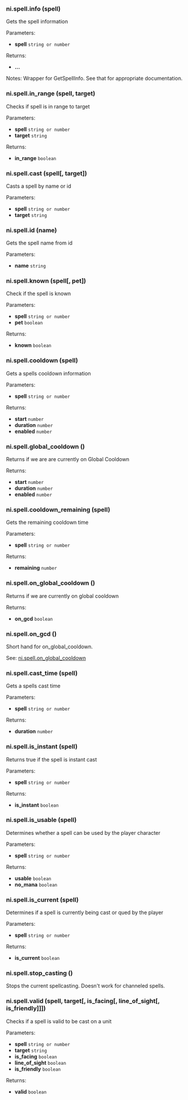 ### ni.spell.info (spell)

Gets the spell information

Parameters:
- **spell** `string or number`

Returns:
- **...**

Notes:
Wrapper for GetSpellInfo.  See that for appropriate documentation.

### ni.spell.in_range (spell, target)

Checks if spell is in range to target

Parameters:
- **spell** `string or number`
- **target** `string`

Returns:
- **in_range** `boolean`

### ni.spell.cast (spell[, target])

Casts a spell by name or id

Parameters:
- **spell** `string or number`
- **target** `string`

### ni.spell.id (name)

Gets the spell name from id

Parameters:
- **name** `string`

### ni.spell.known (spell[, pet])

Check if the spell is known

Parameters:
- **spell** `string or number`
- **pet** `boolean`

Returns:
- **known** `boolean`

### ni.spell.cooldown (spell)

Gets a spells cooldown information

Parameters:
- **spell** `string or number`

Returns:
- **start** `number`
- **duration** `number`
- **enabled** `number`

### ni.spell.global_cooldown ()

Returns if we are are currently on Global Cooldown

Returns:
- **start** `number`
- **duration** `number`
- **enabled** `number`

### ni.spell.cooldown_remaining (spell)

Gets the remaining cooldown time

Parameters:
- **spell** `string or number`

Returns:
- **remaining** `number`

### ni.spell.on_global_cooldown ()

Returns if we are currently on global cooldown

Returns:
- **on_gcd** `boolean`

### ni.spell.on_gcd ()

Short hand for on_global_cooldown.

See: [ni.spell.on_global_cooldown](#ni.spell.on_global_cooldown ())

### ni.spell.cast_time (spell)

Gets a spells cast time

Parameters:
- **spell** `string or number`

Returns:
- **duration** `number`

### ni.spell.is_instant (spell)

Returns true if the spell is instant cast

Parameters:
- **spell** `string or number`

Returns:
- **is_instant** `boolean`

### ni.spell.is_usable (spell)

Determines whether a spell can be used by the player character

Parameters:
- **spell** `string or number`

Returns:
- **usable** `boolean`
- **no_mana** `boolean`

### ni.spell.is_current (spell)

Determines if a spell is currently being cast or qued by the player

Parameters:
- **spell** `string or number`

Returns:
- **is_current** `boolean`

### ni.spell.stop_casting ()

Stops the current spellcasting.  Doesn't work for channeled spells.

### ni.spell.valid (spell, target[, is_facing[, line_of_sight[, is_friendly]]])

Checks if a spell is valid to be cast on a unit

Parameters:
- **spell** `string or number`
- **target** `string`
- **is_facing** `boolean`
- **line_of_sight** `boolean`
- **is_friendly** `boolean`

Returns:
- **valid** `boolean`

